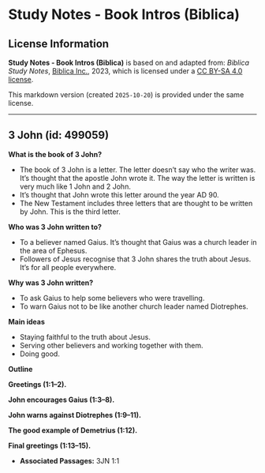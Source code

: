# Study Notes - Book Intros (Biblica)

## License Information

**Study Notes - Book Intros (Biblica)** is based on and adapted from: _Biblica Study Notes_, [Biblica Inc.](https://www.biblica.com/), 2023, which is licensed under a [CC BY-SA 4.0 license](https://creativecommons.org/licenses/by-sa/4.0/legalcode.en).

This markdown version (created `2025-10-20`) is provided under the same license.



--------------------------------

## 3 John (id: 499059)

**What is the book of 3 John?**

* The book of 3 John is a letter. The letter doesn’t say who the writer was. It’s thought that the apostle John wrote it. The way the letter is written is very much like 1 John and 2 John.
* It’s thought that John wrote this letter around the year AD 90\.
* The New Testament includes three letters that are thought to be written by John. This is the third letter.

**Who was 3 John written to?**

* To a believer named Gaius. It’s thought that Gaius was a church leader in the area of Ephesus.
* Followers of Jesus recognise that 3 John shares the truth about Jesus. It’s for all people everywhere.

**Why was 3 John written?**

* To ask Gaius to help some believers who were travelling.
* To warn Gaius not to be like another church leader named Diotrephes.

**Main ideas**

* Staying faithful to the truth about Jesus.
* Serving other believers and working together with them.
* Doing good.

**Outline**

**Greetings (1:1–2\).**

**John encourages Gaius (1:3–8\).**

**John warns against Diotrephes (1:9–11\).**

**The good example of Demetrius (1:12\).**

**Final greetings (1:13–15\).**

* **Associated Passages:** 3JN 1:1

